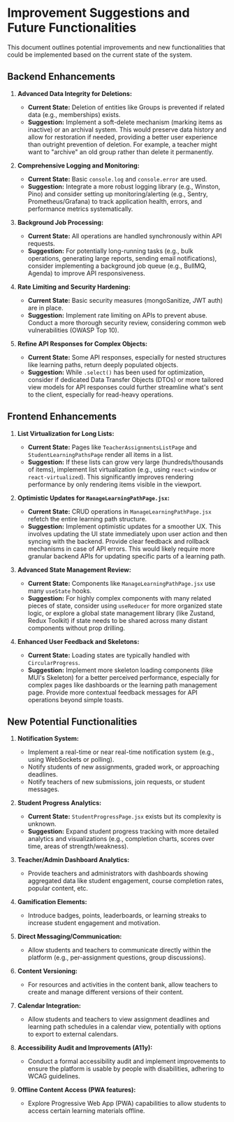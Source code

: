 # Improvement Suggestions and Future Functionalities

This document outlines potential improvements and new functionalities that could be implemented based on the current state of the system.

## Backend Enhancements

1.  **Advanced Data Integrity for Deletions:**
    *   **Current State:** Deletion of entities like Groups is prevented if related data (e.g., memberships) exists.
    *   **Suggestion:** Implement a soft-delete mechanism (marking items as inactive) or an archival system. This would preserve data history and allow for restoration if needed, providing a better user experience than outright prevention of deletion. For example, a teacher might want to "archive" an old group rather than delete it permanently.

2.  **Comprehensive Logging and Monitoring:**
    *   **Current State:** Basic `console.log` and `console.error` are used.
    *   **Suggestion:** Integrate a more robust logging library (e.g., Winston, Pino) and consider setting up monitoring/alerting (e.g., Sentry, Prometheus/Grafana) to track application health, errors, and performance metrics systematically.

3.  **Background Job Processing:**
    *   **Current State:** All operations are handled synchronously within API requests.
    *   **Suggestion:** For potentially long-running tasks (e.g., bulk operations, generating large reports, sending email notifications), consider implementing a background job queue (e.g., BullMQ, Agenda) to improve API responsiveness.

4.  **Rate Limiting and Security Hardening:**
    *   **Current State:** Basic security measures (mongoSanitize, JWT auth) are in place.
    *   **Suggestion:** Implement rate limiting on APIs to prevent abuse. Conduct a more thorough security review, considering common web vulnerabilities (OWASP Top 10).

5.  **Refine API Responses for Complex Objects:**
    *   **Current State:** Some API responses, especially for nested structures like learning paths, return deeply populated objects.
    *   **Suggestion:** While `.select()` has been used for optimization, consider if dedicated Data Transfer Objects (DTOs) or more tailored view models for API responses could further streamline what's sent to the client, especially for read-heavy operations.

## Frontend Enhancements

1.  **List Virtualization for Long Lists:**
    *   **Current State:** Pages like `TeacherAssignmentsListPage` and `StudentLearningPathsPage` render all items in a list.
    *   **Suggestion:** If these lists can grow very large (hundreds/thousands of items), implement list virtualization (e.g., using `react-window` or `react-virtualized`). This significantly improves rendering performance by only rendering items visible in the viewport.

2.  **Optimistic Updates for `ManageLearningPathPage.jsx`:**
    *   **Current State:** CRUD operations in `ManageLearningPathPage.jsx` refetch the entire learning path structure.
    *   **Suggestion:** Implement optimistic updates for a smoother UX. This involves updating the UI state immediately upon user action and then syncing with the backend. Provide clear feedback and rollback mechanisms in case of API errors. This would likely require more granular backend APIs for updating specific parts of a learning path.

3.  **Advanced State Management Review:**
    *   **Current State:** Components like `ManageLearningPathPage.jsx` use many `useState` hooks.
    *   **Suggestion:** For highly complex components with many related pieces of state, consider using `useReducer` for more organized state logic, or explore a global state management library (like Zustand, Redux Toolkit) if state needs to be shared across many distant components without prop drilling.

4.  **Enhanced User Feedback and Skeletons:**
    *   **Current State:** Loading states are typically handled with `CircularProgress`.
    *   **Suggestion:** Implement more skeleton loading components (like MUI's Skeleton) for a better perceived performance, especially for complex pages like dashboards or the learning path management page. Provide more contextual feedback messages for API operations beyond simple toasts.

## New Potential Functionalities

1.  **Notification System:**
    *   Implement a real-time or near real-time notification system (e.g., using WebSockets or polling).
    *   Notify students of new assignments, graded work, or approaching deadlines.
    *   Notify teachers of new submissions, join requests, or student messages.

2.  **Student Progress Analytics:**
    *   **Current State:** `StudentProgressPage.jsx` exists but its complexity is unknown.
    *   **Suggestion:** Expand student progress tracking with more detailed analytics and visualizations (e.g., completion charts, scores over time, areas of strength/weakness).

3.  **Teacher/Admin Dashboard Analytics:**
    *   Provide teachers and administrators with dashboards showing aggregated data like student engagement, course completion rates, popular content, etc.

4.  **Gamification Elements:**
    *   Introduce badges, points, leaderboards, or learning streaks to increase student engagement and motivation.

5.  **Direct Messaging/Communication:**
    *   Allow students and teachers to communicate directly within the platform (e.g., per-assignment questions, group discussions).

6.  **Content Versioning:**
    *   For resources and activities in the content bank, allow teachers to create and manage different versions of their content.

7.  **Calendar Integration:**
    *   Allow students and teachers to view assignment deadlines and learning path schedules in a calendar view, potentially with options to export to external calendars.

8.  **Accessibility Audit and Improvements (A11y):**
    *   Conduct a formal accessibility audit and implement improvements to ensure the platform is usable by people with disabilities, adhering to WCAG guidelines.

9.  **Offline Content Access (PWA features):**
    *   Explore Progressive Web App (PWA) capabilities to allow students to access certain learning materials offline.
